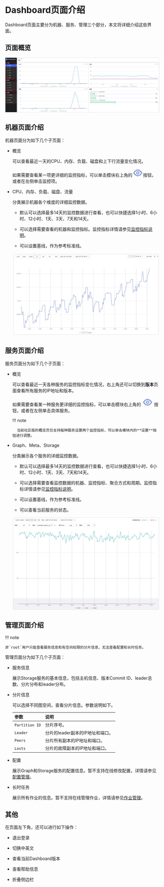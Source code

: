 # Dashboard页面介绍

Dashboard页面主要分为机器、服务、管理三个部分，本文将详细介绍这些界面。

## 页面概览

![页面概览](overview1.png)

## 机器页面介绍

机器页面分为如下几个子页面：

- 概览
  
  可以查看最近一天的CPU、内存、负载、磁盘和上下行流量变化情况。

  如果需要查看某一项更详细的监控指标，可以单击模块右上角的![眼睛](eye.png)按钮，或者在左侧单击监控项。

- CPU、内存、负载、磁盘、流量
  
  分类展示机器各个维度的详细监控数据。
  
  - 默认可以选择最多14天的监控数据进行查看，也可以快捷选择1小时、6小时、12小时、1天、3天、7天和14天。

  - 可以选择需要查看的机器和监控指标。监控指标详情请参见[监控指标说明](6.monitor-parameter.md)。

  - 可以设置基线，作为参考标准线。

  ![机器页面](machine.png)

## 服务页面介绍

服务页面分为如下几个子页面：

- 概览

  可以查看最近一天各种服务的监控指标变化情况，右上角还可以切换到**版本**页面查看所有服务的IP地址和版本。
  
  如果需要查看某一种服务更详细的监控指标，可以单击模块右上角的 ![眼睛](eye.png) 按钮，或者在左侧单击具体服务。

  !!! note

        当前社区版的概览页仅支持每种服务设置两个监控指标，可以单击模块内的**设置**按钮进行调整。

- Graph、Meta、Storage

  分类展示各个服务的详细监控数据。

  - 默认可以选择最多14天的监控数据进行查看，也可以快捷选择1小时、6小时、12小时、1天、3天、7天和14天。

  - 可以选择需要查看监控数据的机器、监控指标、聚合方式和周期。监控指标详情请参见[监控指标说明](6.monitor-parameter.md)。

  - 可以设置基线，作为参考标准线。

  - 可以查看当前服务的状态。

  ![服务页面](service.png)

## 管理页面介绍

!!! note

    非`root`用户只能查看服务信息和有空间权限的分片信息，无法查看配置和长时任务。

管理页面分为如下几个子页面：

- 服务信息

  展示Storage服务的基本信息，包括主机信息、版本Commit ID、leader总数、分片分布和leader分布。

- 分片信息

  可以选择不同图空间，查看分片信息。参数说明如下。

  |参数|说明|
  |:---|:---|
  |`Partition ID`|分片序号。|
  |`Leader`|分片的leader副本的IP地址和端口。|
  |`Peers`|分片所有副本的IP地址和端口。|
  |`Losts`|分片的故障副本的IP地址和端口。|

- 配置
  
  展示Graph和Storage服务的配置信息。暂不支持在线修改配置，详情请参见[配置管理](../5.configurations-and-logs/1.configurations/1.configurations.md)。

- 长时任务

  展示所有作业的信息。暂不支持在线管理作业，详情请参见[作业管理](../3.ngql-guide/18.operation-and-maintenance-statements/4.job-statements.md)。

## 其他

在页面左下角，还可以进行如下操作：

- 退出登录

- 切换中英文

- 查看当前Dashboard版本

- 查看帮助信息

- 折叠侧边栏